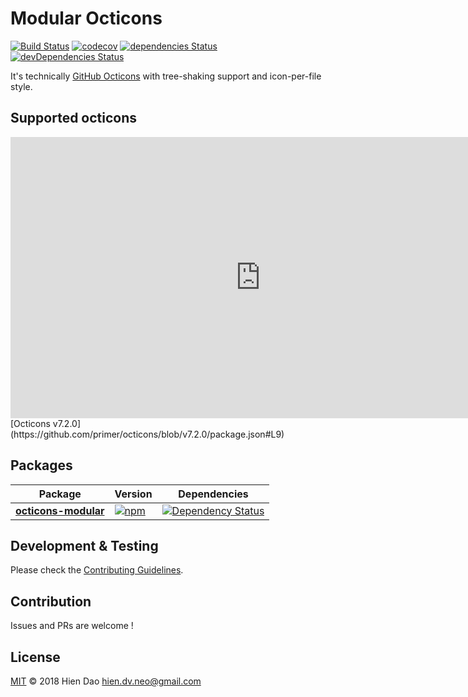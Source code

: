# Modular Octicons
[![Build Status](https://travis-ci.org/hiendv/octicons-modular.svg?branch=master)](https://travis-ci.org/hiendv/octicons-modular) [![codecov](https://codecov.io/gh/hiendv/octicons-modular/branch/master/graph/badge.svg)](https://codecov.io/gh/hiendv/octicons-modular) [![dependencies Status](https://david-dm.org/hiendv/octicons-modular/status.svg)](https://david-dm.org/hiendv/octicons-modular) [![devDependencies Status](https://david-dm.org/hiendv/octicons-modular/dev-status.svg)](https://david-dm.org/hiendv/octicons-modular?type=dev)

It's technically [GitHub Octicons](https://github.com/primer/octicons) with tree-shaking support and icon-per-file style.

## Supported octicons
<iframe style="border: none;" width="800" height="450" src="https://www.figma.com/embed?embed_host=share&url=https://www.figma.com/file/FP7lqd1V00LUaT5zvdklkkZr/Octicons" allowfullscreen></iframe>
[Octicons v7.2.0](https://github.com/primer/octicons/blob/v7.2.0/package.json#L9)

## Packages
| Package | Version | Dependencies |
|--------|-------|------------|
| **[octicons-modular](/packages/octicons-modular)** | [![npm](https://img.shields.io/npm/v/octicons-modular.svg)](https://www.npmjs.com/package/octicons-modular) | [![Dependency Status](https://david-dm.org/hiendv/octicons-modular.svg?path=packages/octicons-modular)](https://david-dm.org/hiendv/octicons-modular?path=packages/octicons-modular) |

## Development & Testing
Please check the [Contributing Guidelines](https://github.com/hiendv/octicons-modular/blob/master/CONTRIBUTING.md).

## Contribution
Issues and PRs are welcome !

## License
[MIT](./LICENSE) &copy; 2018 Hien Dao <hien.dv.neo@gmail.com>
